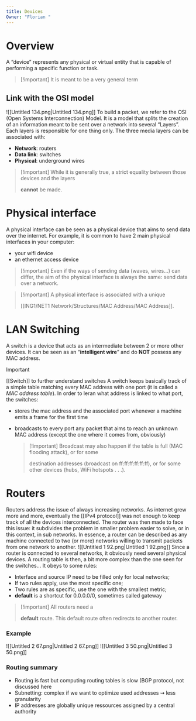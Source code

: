 ```yaml
---
title: Devices
Owner: "Florian "
---
```

# Overview
A “device” represents any physical or virtual entity that is capable of performing a specific function or task.

> [!important] It is meant to be a very general term
## Link with the OSI model
![[Untitled 134.png|Untitled 134.png]]
To build a packet, we refer to the OSI (Open Systems Interconnection) Model. It is a model that splits the creation of an information meant to be sent over a network into several “Layers”. Each layers is responsible for one thing only.
The three media layers can be associated with:
- **Network**: routers
- **Data link**: switches
- **Physical**: underground wires

> [!important] While it is generally true, a strict equality between those devices and the layers
> 
> **cannot** be made.
# Physical interface
A physical interface can be seen as a physical device that aims to send data over the internet. For example, it is common to have 2 main physical interfaces in your computer:
- your wifi device
- an ethernet access device

> [!important] Even if the ways of sending data (waves, wires…) can differ, the aim of the physical interface is always the same: send data over a network.

> [!important] A physical interface is associated with a unique
> 
> [[ING1/NET1 Network/Structures/MAC Address/MAC Address]].
# LAN Switching
A switch is a device that acts as an intermediate between 2 or more other devices. It can be seen as an “**intelligent wire**” and do **NOT** possess any MAC address.

> [!important]
> 
> [[Switch]] to further understand switches
A switch keeps basically track of a simple table matching every MAC address with one port (it is called a _MAC address table_).
In order to leran what address is linked to what port, the switches:
- stores the mac address and the associated port whenever a machine emits a frame for the first time
- broadcasts to every port any packet that aims to reach an unknown MAC address (except the one where it comes from, obviously)
    
    > [!important] Broadcast may also happen if the table is full (MAC flooding attack), or for some
    > 
    >   
    > destination addresses (broadcast on ff:ff:ff:ff:ff:ff), or for some other devices (hubs, WiFi hotspots . . .).
    
# Routers
Routers address the issue of always increasing networks. As internet grew more and more, eventually the [[IPv4 protocol]] was not enough to keep track of all the devices interconnected.
The router was then made to face this issue: it subdivides the problem in smaller problem easier to solve, or in this context, in sub networks.
In essence, a router can be described as any machine connected to two (or more) networks willing to transmit packets from one network to another.
![[Untitled 1 92.png|Untitled 1 92.png]]
Since a router is connected to several networks, it obviously need several physical devices.
A routing table is then, a bit more complex than the one seen for the switches… It obeys to some rules:
- Interface and source IP need to be filled only for local networks;
- If two rules apply, use the most specific one;
- Two rules are as specific, use the one with the smallest metric;
- **default** is a shortcut for 0.0.0.0/0, sometimes called gateway

> [!important] All routers need a
> 
> **default** route. This default route often redirects to another router.
### Example
![[Untitled 2 67.png|Untitled 2 67.png]]
![[Untitled 3 50.png|Untitled 3 50.png]]
### Routing summary
- Routing is fast but computing routing tables is slow (BGP protocol, not discussed here
- Subnetting: complex if we want to optimize used addresses ⇝ less granularity
- IP addresses are globally unique ressources assigned by a central authority